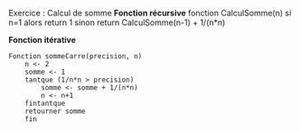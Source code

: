 Exercice : Calcul de somme
**Fonction récursive**
fonction CalculSomme(n)
    si n=1 alors
        return 1
    sinon
        return CalculSomme(n-1) + 1/(n*n) 


**Fonction itérative**
```
Fonction sommeCarre(precision, n)
    n <- 2
    somme <- 1
    tantque (1/n*n > precision)
        somme <- somme + 1/(n*n)
        n <- n+1
    fintantque
    retourner somme
    fin
        

```
